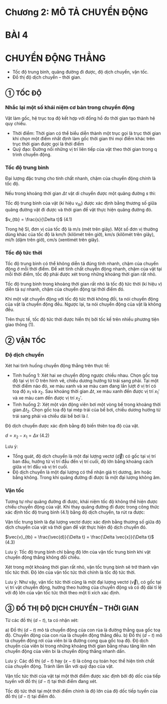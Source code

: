 # Chương 2: MÔ TẢ CHUYỂN ĐỘNG

# BÀI 4
# CHUYỂN ĐỘNG THẲNG

- Tốc độ trung bình, quãng đường đi được, độ dịch chuyển, vận tốc.
- Đồ thị độ dịch chuyển – thời gian.

## ① TỐC ĐỘ

### Nhắc lại một số khái niệm cơ bản trong chuyển động

Vật làm gốc, hệ trục toạ độ kết hợp với đồng hồ đo thời gian tạo thành hệ quy chiếu.

- Thời điểm: Thời gian có thể biểu diễn thành một trục gọi là trục thời gian khi chọn một điểm nhất định làm gốc thời gian thì mọi điểm khác trên trục thời gian được gọi là thời điểm
- Quỹ đạo: Đường nối những vị trí liên tiếp của vật theo thời gian trong q trình chuyển động.

### Tốc độ trung bình

Đại lượng đặc trưng cho tính chất nhanh, chậm của chuyển động chính là tốc độ.

Nếu trong khoảng thời gian $\Delta t$ vật di chuyển được một quãng đường $s$ thì:

Tốc độ trung bình của vật (kí hiệu $v_{tb}$) được xác định bằng thương số giữa quãng đường vật đi được và thời gian để vật thực hiện quãng đường đó.

$v_{tb} = \frac{s}{\Delta t}$ (4.1)

Trong hệ SI, đơn vị của tốc độ là m/s (mét trên giây). Một số đơn vị thường dùng khác của tốc độ là km/h (kilômét trên giờ), km/s (kilômét trên giây), mi/h (dặm trên giờ), cm/s (xentimét trên giây).

### Tốc độ tức thời

Tốc độ trung bình có thể không diễn tả đúng tính nhanh, chậm của chuyển động ở mỗi thời điểm. Để xét tính chất chuyển động nhanh, chậm của vật tại mỗi thời điểm, tốc độ phải được xét trong những khoảng thời gian rất nhỏ.

Tốc độ trung bình trong khoảng thời gian rất nhỏ là tốc độ tức thời (kí hiệu $v$) diễn tả sự nhanh, chậm của chuyển động tại thời điểm đó.

Khi một vật chuyển động với tốc độ tức thời không đổi, ta nói chuyển động của vật là chuyển động đều. Ngược lại, ta nói chuyển động của vật là không đều.

Trên thực tế, tốc độ tức thời được hiển thị bởi tốc kế trên nhiều phương tiện giao thông (1).

## ② VẬN TỐC

### Độ dịch chuyển

Xét hai tình huống chuyển động thẳng trên thực tế:

- Tình huống 1: Xét hai xe chuyển động ngược chiều nhau. Chọn gốc toạ độ tại vị trí O trên hình vẽ, chiều dương hướng từ trái sang phải. Tại một thời điểm nào đó, xe màu xanh và xe màu cam đang lần lượt ở vị trí có toạ độ $x_1$ và $x_2$. Sau khoảng thời gian $\Delta t$, xe màu xanh đến được vị trí $x_1'$ và xe màu cam đến được vị trí $x_2'$.
- Tình huống 2: Xét một vận động viên bơi một vòng bể trong khoảng thời gian $\Delta t_2$. Chọn gốc toạ độ tại mép trái của bể bơi, chiều dương hướng từ trái sang phải và chiều dài bể bơi là $l$.

Độ dịch chuyển được xác định bằng độ biến thiên toạ độ của vật.

$d = x_2 - x_1 = \Delta x$ (4.2)

Lưu ý:
- Tổng quát, độ dịch chuyển là một đại lượng vectơ ($\vec{d}$) có gốc tại vị trí ban đầu, hướng từ vị trí đầu đến vị trí cuối, độ lớn bằng khoảng cách giữa vị trí đầu và vị trí cuối.
- Độ dịch chuyển là một đại lượng có thể nhận giá trị dương, âm hoặc bằng không. Trong khi quãng đường đi được là một đại lượng không âm.

### Vận tốc

Tương tự như quãng đường đi được, khái niệm tốc độ không thể hiện được chiều chuyển động của vật. Khi thay quãng đường đi được trong công thức xác định tốc độ trung bình (4.1) bằng độ dịch chuyển, ta rút ra được:

Vận tốc trung bình là đại lượng vectơ được xác định bằng thương số giữa độ dịch chuyển của vật và thời gian để vật thực hiện độ dịch chuyển đó.

$\vec{v}_{tb} = \frac{\vec{d}}{\Delta t} = \frac{\Delta \vec{x}}{\Delta t}$ (4.3)

Lưu ý: Tốc độ trung bình chỉ bằng độ lớn của vận tốc trung bình khi vật chuyển động thẳng không đổi chiều.

Xét trong một khoảng thời gian rất nhỏ, vận tốc trung bình sẽ trở thành vận tốc tức thời. Độ lớn của vận tốc tức thời chính là tốc độ tức thời.

Lưu ý: Như vậy, vận tốc tức thời cũng là một đại lượng vectơ ($\vec{v}$), có gốc tại vị trí vật chuyển động, hướng theo hướng của chuyển động và có độ dài tỉ lệ với độ lớn của vận tốc tức thời theo một tỉ xích xác định.

## ③ ĐỒ THỊ ĐỘ DỊCH CHUYỂN – THỜI GIAN

Từ các đồ thị $(d - t)$, ta có nhận xét:

a) Đồ thị $(d - t)$ mô tả chuyển động của con rùa là đường thẳng qua gốc toạ độ. Chuyển động của con rùa là chuyển động thẳng đều.
b) Đồ thị $(d - t)$ mô tả chuyển động rơi của viên bi là đường cong qua gốc toạ độ. Độ dịch chuyển của viên bi trong những khoảng thời gian bằng nhau tăng lên nên chuyển động của viên bi là chuyển động thẳng nhanh dần.

Lưu ý: Các đồ thị $(d - t)$ hay $(x - t)$ là công cụ toán học thể hiện tính chất của chuyển động. Tránh lầm lẫn với quỹ đạo của vật.

Vận tốc tức thời của vật tại một thời điểm được xác định bởi độ dốc của tiếp tuyến với đồ thị $(d - t)$ tại thời điểm đang xét.

Tốc độ tức thời tại một thời điểm chính là độ lớn của độ dốc tiếp tuyến của đồ thị $(d - t)$ tại điểm đó.
